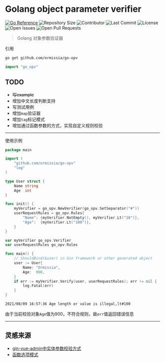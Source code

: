 # Golang object parameter verifier

[![Go Reference](https://pkg.go.dev/badge/github.com/ormissia/go-opv.svg)](https://pkg.go.dev/github.com/ormissia/go-opv)
![Repository Size](https://img.shields.io/github/repo-size/ormissia/go-opv)
![Contributor](https://img.shields.io/github/contributors/ormissia/go-opv)
![Last Commit](https://img.shields.io/github/last-commit/ormissia/go-opv)
![License](https://img.shields.io/github/license/ormissia/go-opv)
![Open Issues](https://img.shields.io/github/issues/ormissia/go-opv?color=important)
![Open Pull Requests](https://img.shields.io/github/issues-pr/ormissia/go-opv?color=yellowgreen)

> Golang 对象参数验证器

引用
```bash
go get github.com/ormissia/go-opv
```

```go
import "go_opv"
```

## TODO
- ~~写example~~
- 增加中文长度判断支持
- 写测试用例
- 增加`map`验证器
- 增加`tag`标记模式
- 增加通过函数参数的方式，实现自定义规则校验

---

使用示例

```go
package main

import (
	"github.com/ormissia/go-opv"
	"log"
)

type User struct {
	Name string
	Age  int
}

func init() {
	myVerifier = go_opv.NewVerifier(go_opv.SetSeparator("#"))
	userRequestRules = go_opv.Rules{
		"Name": {myVerifier.NotEmpty(), myVerifier.Lt("10")},
		"Age":  {myVerifier.Lt("100")},
	}
}

var myVerifier go_opv.Verifier
var userRequestRules go_opv.Rules

func main() {
	// ShouldBind(&user) in Gin framework or other generated object
	user := User{
		Name: "Ormissia",
		Age:  900,
	}
	if err := myVerifier.Verify(user, userRequestRules); err != nil {
		log.Fatal(err)
	}
}
```

```bash
2021/08/09 16:57:36 Age length or value is illegal,lt#100
```

由于当前校验对象`Age`值为900，不符合规则，故`err`值返回错误信息


---

## 灵感来源
- [gin-vue-admin中实体参数校验方式](https://github.com/flipped-aurora/gin-vue-admin/blob/186ecbf6b8bd5d2ce2b4856de2f0265846483a50/server/utils/validator.go#L107)
- [函数选项模式](https://ormissia.github.io/posts/knowledge/2021-07-22/)